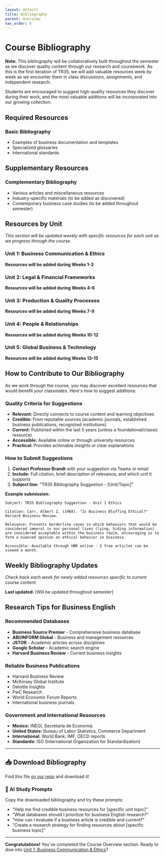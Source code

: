 ```yaml
---
layout: default
title: Bibliography
parent: Overview
nav_order: 4
---
```


# Course Bibliography

**Note:** This bibliography will be collaboratively built throughout the semester as we discover quality content through our research and coursework. As this is the first iteration of TR35, we will add valuable resources week by week as we encounter them in class discussions, assignments, and independent research.

Students are encouraged to suggest high-quality resources they discover during their work, and the most valuable additions will be incorporated into our growing collection.

## Required Resources

### Basic Bibliography
- Examples of business documentation and templates
- Specialized glossaries  
- International standards

## Supplementary Resources

### Complementary Bibliography
- Various articles and miscellaneous resources
- Industry-specific materials (to be added as discovered)
- Contemporary business case studies (to be added throughout semester)

## Resources by Unit

*This section will be updated weekly with specific resources for each unit as we progress through the course.*

### Unit 1: Business Communication & Ethics
**Resources will be added during Weeks 1-3**

### Unit 2: Legal & Financial Frameworks  
**Resources will be added during Weeks 4-6**

### Unit 3: Production & Quality Processes
**Resources will be added during Weeks 7-9**

### Unit 4: People & Relationships
**Resources will be added during Weeks 10-12**

### Unit 5: Global Business & Technology
**Resources will be added during Weeks 13-15**

## How to Contribute to Our Bibliography

As we work through the course, you may discover excellent resources that would benefit your classmates. Here's how to suggest additions:

### Quality Criteria for Suggestions
- **Relevant:** Directly connects to course content and learning objectives
- **Credible:** From reputable sources (academic journals, established business publications, recognized institutions)
- **Current:** Published within the last 5 years (unless a foundational/classic resource)
- **Accessible:** Available online or through university resources
- **Practical:** Provides actionable insights or clear explanations

### How to Submit Suggestions
1. **Contact Professor Brandt** with your suggestion via Teams or email
2. **Include:** Full citation, brief description of relevance, and which unit it supports
3. **Subject line:** "TR35 Bibliography Suggestion - [Unit/Topic]"

**Example submission:**
```
Subject: TR35 Bibliography Suggestion - Unit 1 Ethics

Citation: Carr, Albert Z. (1968). "Is Business Bluffing Ethical?" Harvard Business Review.

Relevance: Presents borderline cases in which behaviors that would be considered immoral in our personal lives (lying, hiding information) are considered acceptable within the business realm, encouraging us to form a nuanced opinion on ethical behavior in business.

Accessible: Available through HBR online - 2 free articles can be viewed a month.
```

## Weekly Bibliography Updates

*Check back each week for newly added resources specific to current course content.*

**Last updated:** [Will be updated throughout semester]

## Research Tips for Business English

### Recommended Databases
- **Business Source Premier** - Comprehensive business database
- **ABI/INFORM Global** - Business and management resources  
- **JSTOR** - Academic articles across disciplines
- **Google Scholar** - Academic search engine
- **Harvard Business Review** - Current business insights

### Reliable Business Publications
- Harvard Business Review
- McKinsey Global Institute
- Deloitte Insights
- PwC Research
- World Economic Forum Reports
- International business journals

### Government and International Resources
- **Mexico:** INEGI, Secretaría de Economía
- **United States:** Bureau of Labor Statistics, Commerce Department
- **International:** World Bank, IMF, OECD reports
- **Standards:** ISO (International Organization for Standardization)

---

## 📥 Download Bibliography
Find this file [on our repo](https://github.com/alainamb/uic_tr35-business-english-II/blob/main/overview/bibliography.md) and download it!

### 🤖 AI Study Prompts
Copy the downloaded bibliography and try these prompts:
- "Help me find credible business resources for [specific unit topic]"
- "What databases should I prioritize for business English research?"
- "How can I evaluate if a business article is credible and current?"
- "Create a research strategy for finding resources about [specific business topic]"

---

**Congratulations!** You've completed the Course Overview section. Ready to dive into [Unit 1: Business Communication & Ethics](../unit1/unit1-overview.md)?
